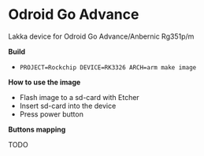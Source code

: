 # Odroid Go Advance

Lakka device for Odroid Go Advance/Anbernic Rg351p/m

**Build**

* `PROJECT=Rockchip DEVICE=RK3326 ARCH=arm make image`

**How to use the image**

- Flash image to a sd-card with Etcher
- Insert sd-card into the device
- Press power button

**Buttons mapping**

TODO
